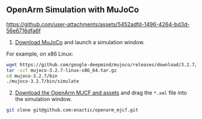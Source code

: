 ## OpenArm Simulation with MuJoCo

https://github.com/user-attachments/assets/5452adfd-1496-4264-bd3d-56e6716dfa6f

1. [Download MuJoCo](https://github.com/google-deepmind/mujoco/releases) and launch a simulation window.

For example, on x86 Linux:
```sh
wget https://github.com/google-deepmind/mujoco/releases/download/3.2.7/mujoco-3.2.7-linux-x86_64.tar.gz
tar -xzf mujoco-3.2.7-linux-x86_64.tar.gz
cd mujoco-3.2.7/bin
./mujoco-3.2.7/bin/simulate
```

2. [Download the OpenArm MJCF and assets](https://github.com/enactic/openarm_mjcf/tree/master) and drag the `*.xml` file into the simulation window.
```sh
git clone git@github.com:enactic/openarm_mjcf.git
```
